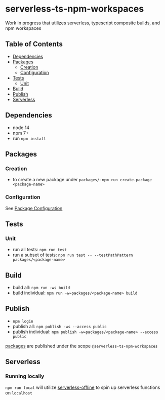 # serverless-ts-npm-workspaces

Work in progress that utilizes serverless, typescript composite builds, and npm workspaces

## Table of Contents

* [Dependencies](#dependencies)
* [Packages](#packages)
    * [Creation](#creation)
    * [Configuration](#configuration)
* [Tests](#tests)
    * [Unit](#unit)
* [Build](#build)
* [Publish](#publish)
* [Serverless](#serverless)

## Dependencies

* node 14
* npm 7+
* run `npm install`

## Packages

### Creation

* to create a new package under `packages/`: `npm run create-package <package-name>`

### Configuration

See [Package Configuration](./docs/Package_Configration.md)

## Tests

### Unit

* run all tests: `npm run test`
* run a subset of tests: `npm run test -- --testPathPattern packages/<package-name>`

## Build

* build all: `npm run -ws build`
* build individual: `npm run -w=packages/<package-name> build`

## Publish

* `npm login`
* publish all: `npm publish -ws --access public`
* publish individual: `npm publish -w=packages/<package-name> --access public`

[packages](https://www.npmjs.com/org/serverless-ts-npm-workspaces) are published under the scope `@serverless-ts-npm-workspaces`

## Serverless

### Running locally

`npm run local` will utilize [serverless-offline](https://www.npmjs.com/package/serverless-offline) to spin up serverless functions on `localhost`
